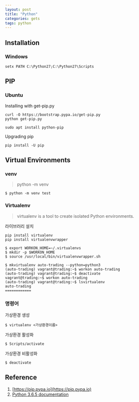 ```yaml
---
layout: post
title: "Python"
categories: gets
tags: python 
---
```


## Installation

### Windows
```
setx PATH C:\Python27;C:\Python27\Scripts
```

## PIP

### Ubuntu

Installing with get-pip.py
```
curl -O https://bootstrap.pypa.io/get-pip.py
python get-pip.py
```

```
sudo apt install python-pip
```

Upgrading pip
```
pip install -U pip
```

## Virtual Environments

### venv

> python -m venv <venv-name>

```
$ python -m venv test
```

### Virtualenv

> virtualenv is a tool to create isolated Python environments.

라이브러리 설치
```
pip install virtualenv
pip install virtualenvwrapper
```

```
$ export WORKON_HOME=~/.virtualenvs
$ mkdir -p $WORKON_HOME
$ source /usr/local/bin/virtualenvwrapper.sh
```

```
$ mkvirtualenv auto-trading --python=python3
(auto-trading) vagrant@trading:~$ workon auto-trading
(auto-trading) vagrant@trading:~$ deactivate
vagrant@trading:~$ workon auto-trading
(auto-trading) vagrant@trading:~$ lsvirtualenv
auto-trading
============
```

### 명령어 

가상환경 생성
```
$ virtualenv <가상환경이름> 
```

가상환경 활성화
```
$ Scripts/activate
```

가상환경 비활성화
```
$ deactivate
```

## Reference

1. [https://pip.pypa.io](https://pip.pypa.io)
1. [Python 3.6.5 documentation](https://docs.python.org/3/)
